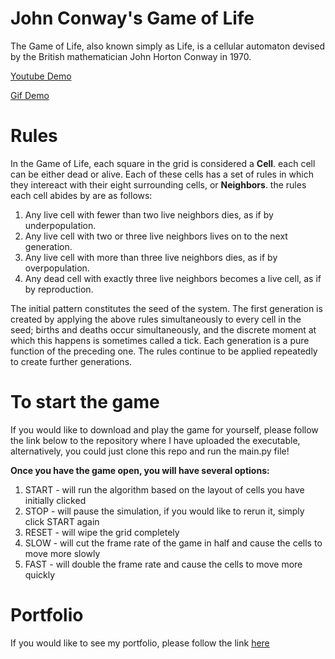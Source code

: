 # John Conway's Game of Life

The Game of Life, also known simply as Life, is a cellular automaton devised by the British mathematician John Horton Conway in 1970.

[Youtube Demo](https://youtu.be/1PAIEgilVWE)

[Gif Demo](https://giphy.com/gifs/lpsVubVdTsf3y1kW52/fullscreen)

# Rules

In the Game of Life, each square in the grid is considered a **Cell**. each cell can be either dead or alive. Each of these cells has a set of rules in which they intereact with their eight surrounding cells, or **Neighbors**. the rules each cell abides by are as follows:

1. Any live cell with fewer than two live neighbors dies, as if by underpopulation.
1. Any live cell with two or three live neighbors lives on to the next generation.
1. Any live cell with more than three live neighbors dies, as if by overpopulation.
1. Any dead cell with exactly three live neighbors becomes a live cell, as if by reproduction.

The initial pattern constitutes the seed of the system. The first generation is created by applying the above rules simultaneously to every cell in the seed; births and deaths occur simultaneously, and the discrete moment at which this happens is sometimes called a tick. Each generation is a pure function of the preceding one. The rules continue to be applied repeatedly to create further generations.

# To start the game
If you would like to download and play the game for yourself, please follow the link below to the repository where I have uploaded the executable, alternatively, you could just clone this repo and run the main.py file!

**Once you have the game open, you will have several options:**
1. START - will run the algorithm based on the layout of cells you have initially clicked
1. STOP - will pause the simulation, if you would like to rerun it, simply click START again
1. RESET - will wipe the grid completely 
1. SLOW - will cut the frame rate of the game in half and cause the cells to move more slowly 
1. FAST - will double the frame rate and cause the cells to move more quickly

# Portfolio 
If you would like to see my portfolio, please follow the link
[here](https://www.codyhayesdeveloper.com/)

